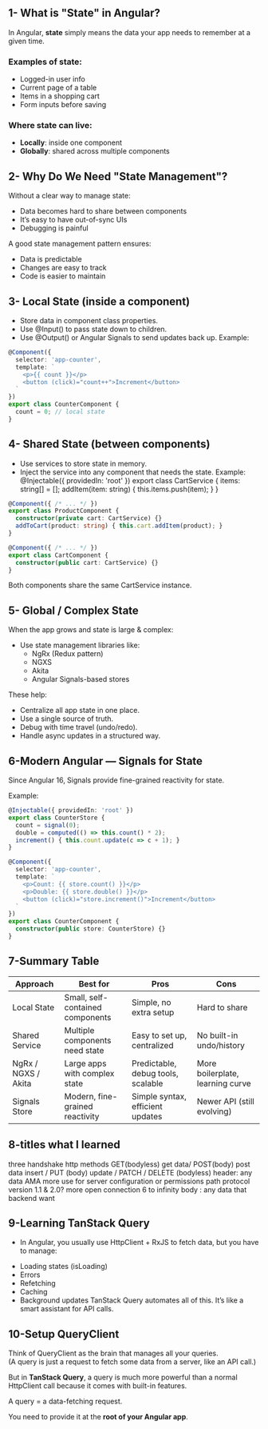 ## 1- What is "State" in Angular?
In Angular, **state** simply means the data your app needs to remember at a given time.

### Examples of state:
- Logged-in user info
- Current page of a table
- Items in a shopping cart
- Form inputs before saving

### Where state can live:
- **Locally**: inside one component
- **Globally**: shared across multiple components

## 2- Why Do We Need "State Management"?

Without a clear way to manage state:
- Data becomes hard to share between components
- It’s easy to have out-of-sync UIs
- Debugging is painful

A good state management pattern ensures:
- Data is predictable
- Changes are easy to track
- Code is easier to maintain

## 3- Local State (inside a component)
* Store data in component class properties.
* Use @Input() to pass state down to children.
* Use @Output() or Angular Signals to send updates back up.
Example:
```ts
@Component({
  selector: 'app-counter',
  template: `
    <p>{{ count }}</p>
    <button (click)="count++">Increment</button>
  `
})
export class CounterComponent {
  count = 0; // local state
}
```

## 4- Shared State (between components)
* Use services to store state in memory.
* Inject the service into any component that needs the state.
Example:
@Injectable({ providedIn: 'root' })
export class CartService {
  items: string[] = [];
  addItem(item: string) { this.items.push(item); }
}
```ts
@Component({ /* ... */ })
export class ProductComponent {
  constructor(private cart: CartService) {}
  addToCart(product: string) { this.cart.addItem(product); }
}

@Component({ /* ... */ })
export class CartComponent {
  constructor(public cart: CartService) {}
}
```
Both components share the same CartService instance.

## 5- Global / Complex State

When the app grows and state is large & complex:

* Use state management libraries like:
    * NgRx (Redux pattern)
    * NGXS
    * Akita
    * Angular Signals-based stores

These help:

* Centralize all app state in one place.
* Use a single source of truth.
* Debug with time travel (undo/redo).
* Handle async updates in a structured way.

## 6-Modern Angular — Signals for State

Since Angular 16, Signals provide fine-grained reactivity for state.

Example:

```ts
@Injectable({ providedIn: 'root' })
export class CounterStore {
  count = signal(0);
  double = computed(() => this.count() * 2);
  increment() { this.count.update(c => c + 1); }
}

@Component({
  selector: 'app-counter',
  template: `
    <p>Count: {{ store.count() }}</p>
    <p>Double: {{ store.double() }}</p>
    <button (click)="store.increment()">Increment</button>
  `
})
export class CounterComponent {
  constructor(public store: CounterStore) {}
}
```

## 7-Summary Table

| Approach             | Best for                        | Pros                               | Cons                           |
|---------------------|---------------------------------|-----------------------------------|--------------------------------|
| Local State          | Small, self-contained components | Simple, no extra setup             | Hard to share                  |
| Shared Service       | Multiple components need state  | Easy to set up, centralized        | No built-in undo/history       |
| NgRx / NGXS / Akita  | Large apps with complex state   | Predictable, debug tools, scalable | More boilerplate, learning curve |
| Signals Store        | Modern, fine-grained reactivity | Simple syntax, efficient updates   | Newer API (still evolving)     |


## 8-titles what I learned
three handshake
http
methods GET(bodyless) get data/ POST(body) post data insert / PUT (body) update / PATCH / DELETE (bodyless)
header: any data AMA more use for server configuration or permissions 
path
protocol version 1.1 & 2.0? more open connection 6 to infinity 
body : any data that backend want 

## 9-Learning TanStack Query
- In Angular, you usually use HttpClient + RxJS to fetch data, but you have to manage:
* Loading states (isLoading)
* Errors
* Refetching
* Caching
* Background updates
TanStack Query automates all of this. It’s like a smart assistant for API calls.

## 10-Setup QueryClient

Think of QueryClient as the brain that manages all your queries.  
(A query is just a request to fetch some data from a server, like an API call.)  

But in **TanStack Query**, a query is much more powerful than a normal HttpClient call because it comes with built-in features.  

A query = a data-fetching request.  

You need to provide it at the **root of your Angular app**.

